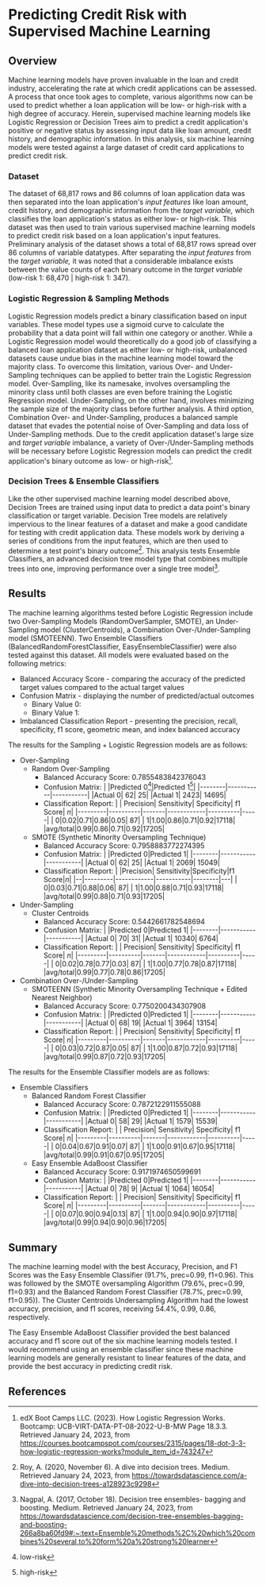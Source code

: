 # Predicting Credit Risk with Supervised Machine Learning

## Overview

Machine learning models have proven invaluable in the loan and credit industry, accelerating the rate at which credit applications can be assessed. A process that once took ages to complete, various algorithms now can be used to predict whether a loan application will be low- or high-risk with a high degree of accuracy. Herein, supervised machine learning models like Logistic Regression or Decision Trees aim to predict a credit application's positive or negative status by assessing input data like loan amount, credit history, and demographic information. In this analysis, six machine learning models were tested against a large dataset of credit card applications to predict credit risk.

### Dataset

The dataset of 68,817 rows and 86 columns of loan application data was then separated into the loan application's *input features* like loan amount, credit history, and demographic information from the *target variable,* which classifies the loan application's status as either low- or high-risk. This dataset was then used to train various supervised machine learning models to predict credit risk based on a loan application's input features. Preliminary analysis of the dataset shows a total of 68,817 rows spread over 86 columns of variable datatypes. After separating the *input features* from the *target variable,* it was noted that a considerable imbalance exists between the value counts of each binary outcome in the *target variable* (low-risk 1: 68,470 | high-risk 1: 347).

### Logistic Regression & Sampling Methods

Logistic Regression models predict a binary classification based on input variables. These model types use a sigmoid curve to calculate the probability that a data point will fall within one category or another. While a Logistic Regression model would theoretically do a good job of classifying a balanced loan application dataset as either low- or high-risk, unbalanced datasets cause undue bias in the machine learning model toward the majority class. To overcome this limitation, various Over- and Under-Sampling techniques can be applied to better train the Logistic Regression model. Over-Sampling, like its namesake, involves oversampling the minority class until both classes are even before training the Logistic Regression model. Under-Sampling, on the other hand, involves minimizing the sample size of the majority class before further analysis. A third option, Combination Over- and Under-Sampling, produces a balanced sample dataset that evades the potential noise of Over-Sampling and data loss of Under-Sampling methods. Due to the credit application dataset's large size and *target variable* imbalance, a variety of Over-/Under-Sampling methods will be necessary before Logistic Regression models can predict the credit application's binary outcome as low- or high-risk[^1].

### Decision Trees & Ensemble Classifiers

Like the other supervised machine learning model described above, Decision Trees are trained using input data to predict a data point's binary classification or target variable. Decision Tree models are relatively impervious to the linear features of a dataset and make a good candidate for testing with credit application data. These models work by deriving a series of conditions from the input features, which are then used to determine a test point's binary outcome[^2]. This analysis tests Ensemble Classifiers, an advanced decision tree model type that combines multiple trees into one, improving performance over a single tree model[^3].

## Results

The machine learning algorithms tested before Logistic Regression include two Over-Sampling Models (RandomOverSampler, SMOTE), an Under-Sampling model (ClusterCentroids), a Combination Over-/Under-Sampling model (SMOTEENN). Two Ensemble Classifiers (BalancedRandomForestClassifier, EasyEnsembleClassifier) were also tested against this dataset. All models were evaluated based on the following metrics:

+ Balanced Accuracy Score - comparing the accuracy of the predicted target values compared to the actual target values
+ Confusion Matrix - displaying the number of predicted/actual outcomes
    + Binary Value 0: 
    + Binary Value 1:
+ Imbalanced Classification Report - presenting the precision, recall, specificity, f1 score, geometric mean, and index balanced accuracy

The results for the Sampling + Logistic Regression models are as follows:

- Over-Sampling
    - Random Over-Sampling
        - Balanced Accuracy Score: 0.7855483842376043
        - Confusion Matrix:
            |        |Predicted 0[^*]|Predicted 1[^**]|
            |--------|-----------|-----------|
            |Actual 0|         62|         25|
            |Actual 1|       2423|      14695|
        - Classification Report:
            |         | Precision| Sensitivity| Specificity|  f1 Score|   *n*|
            |---------|----------|-------|------------|----------|-----|
            |        0|0.02|0.71|0.86|0.05|   87|
            |        1|1.00|0.86|0.71|0.92|17118|
            |avg/total|0.99|0.86|0.71|0.92|17205|
    - SMOTE (Synthetic Minority Oversampling Technique)
        - Balanced Accuracy Score: 0.7958883772274395
        - Confusion Matrix:
            |        |Predicted 0|Predicted 1|
            |--------|-----------|-----------|
            |Actual 0|         62|         25|
            |Actual 1|       2069|      15049|
        - Classification Report:
            |  |Precision| Sensitivity|Specificity|f1 Score|*n*|
            |--|---------|------------|-----------|--------|---|
            |        0|0.03|0.71|0.88|0.06|   87|
            |        1|1.00|0.88|0.71|0.93|17118|
            |avg/total|0.99|0.88|0.71|0.93|17205|
- Under-Sampling
    - Cluster Centroids
        - Balanced Accuracy Score: 0.5442661782548694
        - Confusion Matrix:
            |        |Predicted 0|Predicted 1|
            |--------|-----------|-----------|
            |Actual 0|         70|         31|
            |Actual 1|      10340|       6764|
        - Classification Report:
            |         | Precision| Sensitivity| Specificity|  f1 Score|   *n*|
            |---------|----------|-------|------------|----------|-----|
            |        0|0.02|0.78|0.77|0.03|   87|
            |        1|1.00|0.77|0.78|0.87|17118|
            |avg/total|0.99|0.77|0.78|0.86|17205|
- Combination Over-/Under-Sampling
    - SMOTEENN (Synthetic Minority Oversampling Technique + Edited Nearest Neighbor)
        - Balanced Accuracy Score: 0.7750200434307908
        - Confusion Matrix:
            |        |Predicted 0|Predicted 1|
            |--------|-----------|-----------|
            |Actual 0|         68|         19|
            |Actual 1|       3964|      13154|
        - Classification Report:
            |         | Precision| Sensitivity| Specificity|  f1 Score|   *n*|
            |---------|----------|-------|------------|----------|-----|
            |        0|0.03|0.72|0.87|0.05|   87|
            |        1|1.00|0.87|0.72|0.93|17118|
            |avg/total|0.99|0.87|0.72|0.93|17205|

The results for the Ensemble Classifier models are as follows:

- Ensemble Classifiers
    - Balanced Random Forest Classifier
        - Balanced Accuracy Score: 0.7872122911555088
        - Confusion Matrix:
            |        |Predicted 0|Predicted 1|
            |--------|-----------|-----------|
            |Actual 0|         58|         29|
            |Actual 1|       1579|      15539|
        - Classification Report:
            |         | Precision| Sensitivity| Specificity|  f1 Score|   *n*|
            |---------|----------|-------|------------|----------|-----|
            |        0|0.04|0.67|0.91|0.07|   87|
            |        1|1.00|0.91|0.67|0.95|17118|
            |avg/total|0.99|0.91|0.67|0.95|17205|
    - Easy Ensemble AdaBoost Classifier
        - Balanced Accuracy Score: 0.9171974650599691
        - Confusion Matrix:
            |        |Predicted 0|Predicted 1|
            |--------|-----------|-----------|
            |Actual 0|         78|          9|
            |Actual 1|       1064|      16054|
        - Classification Report:
            |         | Precision| Sensitivity| Specificity|  f1 Score|   *n*|
            |---------|----------|-------|------------|----------|-----|
            |        0|0.07|0.90|0.94|0.13|   87|
            |        1|1.00|0.94|0.90|0.97|17118|
            |avg/total|0.99|0.94|0.90|0.96|17205|



## Summary

The machine learning model with the best Accuracy, Precision, and F1 Scores was the Easy Ensemble Classifier (91.7%, prec=0.99, f1=0.96). This was followed by the SMOTE oversampling Algorithm (79.6%, prec=0.99, f1=0.93) and the Balanced Random Forest Classifier (78.7%, prec=0.99, f1=0.95)). The Cluster Centroids Undersampling Algorithm had the lowest accuracy, precision, and f1 scores, receiving 54.4%, 0.99, 0.86, respectively. 

The Easy Ensemble AdaBoost Classifier provided the best balanced accuracy and f1 score out of the six machine learning models tested. I would recommend using an ensemble classifier since these machine learning models are generally resistant to linear features of the data, and provide the best accuracy in predicting credit risk. 

## References
[^1]: edX Boot Camps LLC. (2023). How Logistic Regression Works. Bootcamp: UCB-VIRT-DATA-PT-08-2022-U-B-MW Page 18.3.3. Retrieved January 24, 2023, from https://courses.bootcampspot.com/courses/2315/pages/18-dot-3-3-how-logistic-regression-works?module_item_id=743247 
[^2]: Roy, A. (2020, November 6). A dive into decision trees. Medium. Retrieved January 24, 2023, from https://towardsdatascience.com/a-dive-into-decision-trees-a128923c9298 
[^3]: Nagpal, A. (2017, October 18). Decision tree ensembles- bagging and boosting. Medium. Retrieved January 24, 2023, from https://towardsdatascience.com/decision-tree-ensembles-bagging-and-boosting-266a8ba60fd9#:~:text=Ensemble%20methods%2C%20which%20combines%20several,to%20form%20a%20strong%20learner
[^*]: low-risk
[^**]: high-risk
